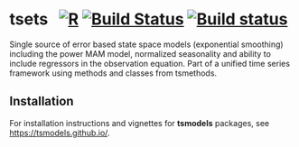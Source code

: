 # tsets &nbsp; [![R](https://github.com/tsmodels/tsets/workflows/R/badge.svg)](https://github.com/tsmodels/tsets/actions?query=workflow%3AR) [![Build Status](https://travis-ci.org/tsmodels/tsets.svg?branch=master)](https://travis-ci.org/tsmodels/tsets) [![Build status](https://ci.appveyor.com/api/projects/status/github/tsmodels/tsets?branch=master)](https://ci.appveyor.com/project/kthohr/tsets/branch/master)
Single source of error based state space models (exponential smoothing) including the power MAM model, normalized seasonality and ability to include regressors in the observation equation. Part of a unified time series framework using methods and classes from tsmethods.

## Installation

For installation instructions and vignettes for **tsmodels** packages, see https://tsmodels.github.io/.